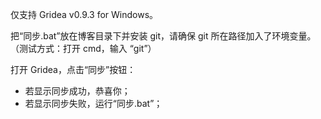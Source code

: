 仅支持 Gridea v0.9.3 for Windows。

把“同步.bat”放在博客目录下并安装 git，请确保 git 所在路径加入了环境变量。（测试方式：打开 cmd，输入 “git”）

打开 Gridea，点击“同步”按钮：

- 若显示同步成功，恭喜你；
- 若显示同步失败，运行“同步.bat”；
